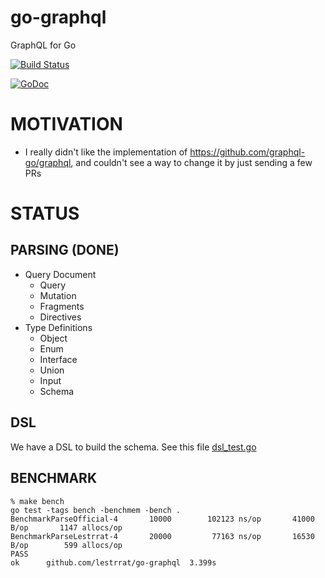 # go-graphql

GraphQL for Go

[![Build Status](https://travis-ci.org/lestrrat/go-graphql.png?branch=master)](https://travis-ci.org/lestrrat/go-graphql)

[![GoDoc](https://godoc.org/github.com/lestrrat/go-graphql?status.svg)](https://godoc.org/github.com/lestrrat/go-graphql)

# MOTIVATION

* I really didn't like the implementation of https://github.com/graphql-go/graphql, and couldn't see a way to change it by just sending a few PRs

# STATUS

## PARSING (DONE)

* Query Document
  * Query
  * Mutation
  * Fragments
  * Directives
* Type Definitions
  * Object
  * Enum
  * Interface
  * Union
  * Input
  * Schema

## DSL

We have a DSL to build the schema. See this file [dsl_test.go](./dsl/dsl_test.go)

## BENCHMARK

```
% make bench
go test -tags bench -benchmem -bench .
BenchmarkParseOfficial-4       10000        102123 ns/op       41000 B/op       1147 allocs/op
BenchmarkParseLestrrat-4       20000         77163 ns/op       16530 B/op        599 allocs/op
PASS
ok      github.com/lestrrat/go-graphql  3.399s
```
